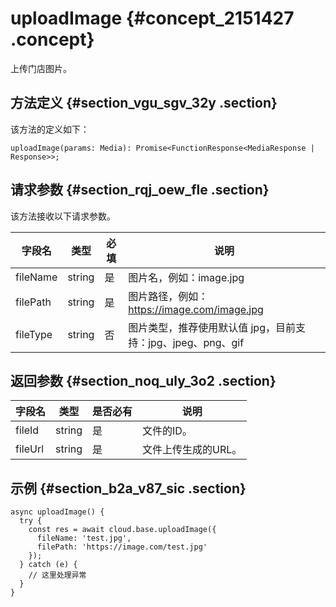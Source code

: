 # uploadImage {#concept_2151427 .concept}

上传门店图片。

## 方法定义 {#section_vgu_sgv_32y .section}

该方法的定义如下：

``` {#codeblock_eza_zf0_jui}
uploadImage(params: Media): Promise<FunctionResponse<MediaResponse | Response>>;
```

## 请求参数 {#section_rqj_oew_fle .section}

该方法接收以下请求参数。

|字段名|类型|必填|说明|
|---|--|--|--|
|fileName|string|是|图片名，例如：image.jpg|
|filePath|string|是|图片路径，例如：https://image.com/image.jpg|
|fileType|string|否|图片类型，推荐使用默认值 jpg，目前支持：jpg、jpeg、png、gif|

## 返回参数 {#section_noq_uly_3o2 .section}

|字段名|类型|是否必有|说明|
|---|--|----|--|
|fileId|string|是|文件的ID。|
|fileUrl|string|是|文件上传生成的URL。|

## 示例 {#section_b2a_v87_sic .section}

``` {#codeblock_bvp_fxn_061}
async uploadImage() {
  try {
    const res = await cloud.base.uploadImage({
      fileName: 'test.jpg',
      filePath: 'https://image.com/test.jpg'
    });
  } catch (e) {
    // 这里处理异常
  }
}
```

